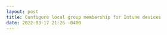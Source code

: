 ```yaml
---
layout: post
title: Configure local group membership for Intune devices
date: 2022-03-17 21:26 -0400
---
```

